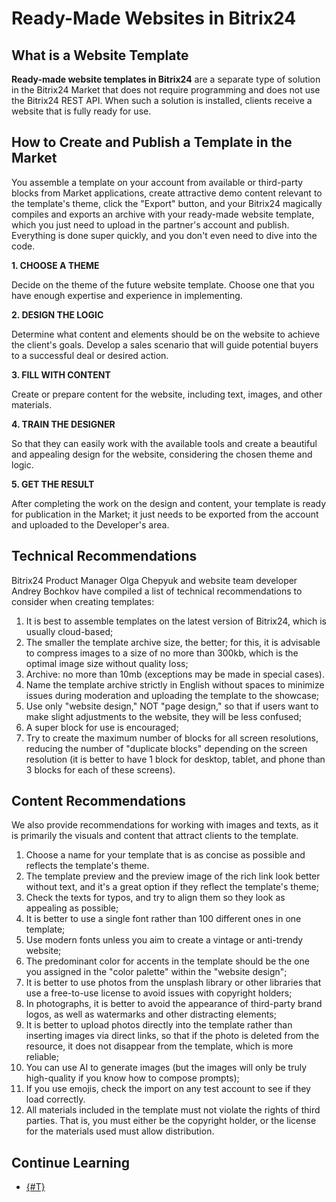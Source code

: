 # Ready-Made Websites in Bitrix24

## What is a Website Template

**Ready-made website templates in Bitrix24** are a separate type of solution in the Bitrix24 Market that does not require programming and does not use the Bitrix24 REST API. When such a solution is installed, clients receive a website that is fully ready for use.

## How to Create and Publish a Template in the Market

You assemble a template on your account from available or third-party blocks from Market applications, create attractive demo content relevant to the template's theme, click the "Export" button, and your Bitrix24 magically compiles and exports an archive with your ready-made website template, which you just need to upload in the partner's account and publish. Everything is done super quickly, and you don't even need to dive into the code.

**1. CHOOSE A THEME**

Decide on the theme of the future website template. Choose one that you have enough expertise and experience in implementing.

**2. DESIGN THE LOGIC**

Determine what content and elements should be on the website to achieve the client's goals. Develop a sales scenario that will guide potential buyers to a successful deal or desired action.

**3. FILL WITH CONTENT**

Create or prepare content for the website, including text, images, and other materials.

**4. TRAIN THE DESIGNER**

So that they can easily work with the available tools and create a beautiful and appealing design for the website, considering the chosen theme and logic.

**5. GET THE RESULT**

After completing the work on the design and content, your template is ready for publication in the Market; it just needs to be exported from the account and uploaded to the Developer's area.

## Technical Recommendations

Bitrix24 Product Manager Olga Chepyuk and website team developer Andrey Bochkov have compiled a list of technical recommendations to consider when creating templates:

1. It is best to assemble templates on the latest version of Bitrix24, which is usually cloud-based;
2. The smaller the template archive size, the better; for this, it is advisable to compress images to a size of no more than 300kb, which is the optimal image size without quality loss;
3. Archive: no more than 10mb (exceptions may be made in special cases).
4. Name the template archive strictly in English without spaces to minimize issues during moderation and uploading the template to the showcase;
5. Use only "website design," NOT "page design," so that if users want to make slight adjustments to the website, they will be less confused;
6. A super block for use is encouraged;
7. Try to create the maximum number of blocks for all screen resolutions, reducing the number of "duplicate blocks" depending on the screen resolution (it is better to have 1 block for desktop, tablet, and phone than 3 blocks for each of these screens).

## Content Recommendations

We also provide recommendations for working with images and texts, as it is primarily the visuals and content that attract clients to the template.

1. Choose a name for your template that is as concise as possible and reflects the template's theme.
2. The template preview and the preview image of the rich link look better without text, and it's a great option if they reflect the template's theme;
3. Check the texts for typos, and try to align them so they look as appealing as possible;
4. It is better to use a single font rather than 100 different ones in one template;
5. Use modern fonts unless you aim to create a vintage or anti-trendy website;
6. The predominant color for accents in the template should be the one you assigned in the "color palette" within the "website design";
7. It is better to use photos from the unsplash library or other libraries that use a free-to-use license to avoid issues with copyright holders;
8. In photographs, it is better to avoid the appearance of third-party brand logos, as well as watermarks and other distracting elements;
9. It is better to upload photos directly into the template rather than inserting images via direct links, so that if the photo is deleted from the resource, it does not disappear from the template, which is more reliable;
10. You can use AI to generate images (but the images will only be truly high-quality if you know how to compose prompts);
11. If you use emojis, check the import on any test account to see if they load correctly.
12. All materials included in the template must not violate the rights of third parties. That is, you must either be the copyright holder, or the license for the materials used must allow distribution.

## Continue Learning

- [{#T}](common-requirements.md)